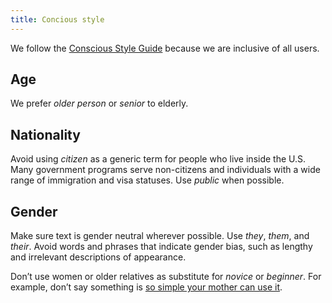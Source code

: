 ```yaml
---
title: Concious style
---
```

We follow the [Conscious Style Guide](http://consciousstyleguide.com/) because we are inclusive of all users.

## Age

We prefer _older person_ or _senior_ to elderly.

## Nationality

Avoid using _citizen_ as a generic term for people who live inside the U.S. Many government programs serve non-citizens and individuals with a wide range of immigration and visa statuses. Use _public_ when possible.

## Gender

Make sure text is gender neutral wherever possible. Use _they_, _them_, and _their_. Avoid words and phrases that indicate gender bias, such as lengthy and irrelevant descriptions of appearance.

Don’t use women or older relatives as substitute for _novice_ or _beginner_. For example, don’t say something is [so simple your mother can use it](http://geekfeminism.wikia.com/wiki/So_simple,_your_mother_could_do_it).
